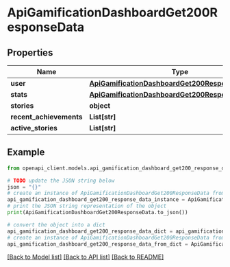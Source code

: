 # ApiGamificationDashboardGet200ResponseData


## Properties

Name | Type | Description | Notes
------------ | ------------- | ------------- | -------------
**user** | [**ApiGamificationDashboardGet200ResponseDataUser**](ApiGamificationDashboardGet200ResponseDataUser.md) |  | [optional] 
**stats** | [**ApiGamificationDashboardGet200ResponseDataStats**](ApiGamificationDashboardGet200ResponseDataStats.md) |  | [optional] 
**stories** | **object** |  | [optional] 
**recent_achievements** | **List[str]** |  | [optional] 
**active_stories** | **List[str]** |  | [optional] 

## Example

```python
from openapi_client.models.api_gamification_dashboard_get200_response_data import ApiGamificationDashboardGet200ResponseData

# TODO update the JSON string below
json = "{}"
# create an instance of ApiGamificationDashboardGet200ResponseData from a JSON string
api_gamification_dashboard_get200_response_data_instance = ApiGamificationDashboardGet200ResponseData.from_json(json)
# print the JSON string representation of the object
print(ApiGamificationDashboardGet200ResponseData.to_json())

# convert the object into a dict
api_gamification_dashboard_get200_response_data_dict = api_gamification_dashboard_get200_response_data_instance.to_dict()
# create an instance of ApiGamificationDashboardGet200ResponseData from a dict
api_gamification_dashboard_get200_response_data_from_dict = ApiGamificationDashboardGet200ResponseData.from_dict(api_gamification_dashboard_get200_response_data_dict)
```
[[Back to Model list]](../README.md#documentation-for-models) [[Back to API list]](../README.md#documentation-for-api-endpoints) [[Back to README]](../README.md)


